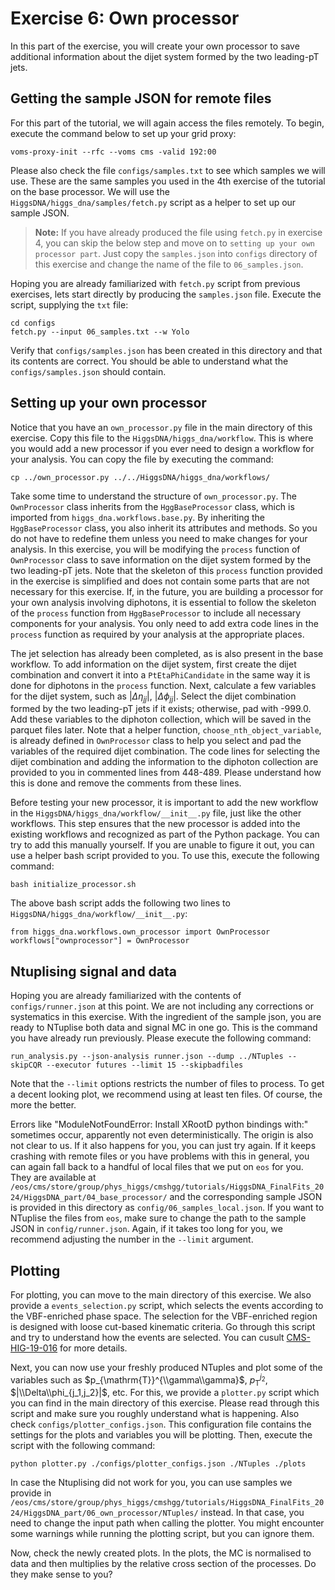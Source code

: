 # Exercise 6: Own processor

In this part of the exercise, you will create your own processor to save additional information about the dijet system formed by the two leading-pT jets.

## Getting the sample JSON for remote files

For this part of the tutorial, we will again access the files remotely. To begin, execute the command below to set up your grid proxy:

```
voms-proxy-init --rfc --voms cms -valid 192:00
```

Please also check the file `configs/samples.txt` to see which samples we will use.
These are the same samples you used in the 4th exercise of the tutorial on the base processor.
We will use the `HiggsDNA/higgs_dna/samples/fetch.py` script as a helper to set up our sample JSON. 

> **Note:** If you have already produced the file using `fetch.py` in exercise 4, you can skip the below step and move on to `setting up your own processor part`. Just copy the `samples.json` into `configs` directory of this exercise and change the name of the file to `06_samples.json`.

Hoping you are already familiarized with `fetch.py` script from previous exercises, lets start directly by producing the `samples.json` file.
Execute the script, supplying the `txt` file:

```
cd configs
fetch.py --input 06_samples.txt --w Yolo
```
Verify that `configs/samples.json` has been created in this directory and that its contents are correct.
You should be able to understand what the `configs/samples.json` should contain.



## Setting up your own processor

Notice that you have an `own_processor.py` file in the main directory of this exercise.
Copy this file to the `HiggsDNA/higgs_dna/workflow`. 
This is where you would add a new processor if you ever need to design a workflow for your analysis.
You can copy the file by executing the command:

```
cp ../own_processor.py ../../HiggsDNA/higgs_dna/workflows/
```

Take some time to understand the structure of `own_processor.py`. 
The `OwnProcessor` class inherits from the `HggBaseProcessor` class, which is imported from `higgs_dna.workflows.base.py`.
By inheriting the `HggBaseProcessor` class, you also inherit its attributes and methods.
So you do not have to redefine them unless you need to make changes for your analysis.
In this exercise, you will be modifying the `process` function of `OwnProcessor` class to save information on the dijet system formed by the two leading-pT jets.
Note that the skeleton of this `process` function provided in the exercise is simplified and does not contain some parts that are not necessary for this exercise.
If, in the future, you are building a processor for your own analysis involving diphotons, it is essential to follow the skeleton of the `process` function from `HggBaseProcessor` to include all necessary components for your analysis. 
You only need to add extra code lines in the `process` function as required by your analysis at the appropriate places.

The jet selection has already been completed, as is also present in the base workflow.
To add information on the dijet system, first create the dijet combination and convert it into a `PtEtaPhiCandidate` in the same way it is done for diphotons in the `process` function.
Next, calculate a few variables for the dijet system, such as $|\Delta \eta_{jj}|$, $|\Delta \phi_{jj}|$.
Select the dijet combination formed by the two leading-pT jets if it exists; otherwise, pad with -999.0. 
Add these variables to the diphoton collection, which will be saved in the parquet files later.
Note that a helper function, `choose_nth_object_variable`, is already defined in `OwnProcessor` class to help you select and pad the variables of the required dijet combination.
The code lines for selecting the dijet combination and adding the information to the diphoton collection are provided to you in commented lines from 448-489.
Please understand how this is done and remove the comments from these lines.

Before testing your new processor, it is important to add the new workflow in the `HiggsDNA/higgs_dna/workflow/__init__.py` file, just like the other workflows.
This step ensures that the new processor is added into the existing workflows and recognized as part of the Python package.
You can try to add this manually yourself.
If you are unable to figure it out, you can use a helper bash script provided to you. To use this, execute the following command:

```
bash initialize_processor.sh
```
The above bash script adds the following two lines to `HiggsDNA/higgs_dna/workflow/__init__.py`:
```
from higgs_dna.workflows.own_processor import OwnProcessor
workflows["ownprocessor"] = OwnProcessor
```


## Ntuplising signal and data

Hoping you are already familiarized with the contents of `configs/runner.json` at this point. 
We are not including any corrections or systematics in this exercise.
With the ingredient of the sample json, you are ready to NTuplise both data and signal MC in one go. 
This is the command you have already run previously. 
Please execute the following command:

```
run_analysis.py --json-analysis runner.json --dump ../NTuples --skipCQR --executor futures --limit 15 --skipbadfiles
```

Note that the `--limit` options restricts the number of files to process.
To get a decent looking plot, we recommend using at least ten files.
Of course, the more the better.


Errors like "ModuleNotFoundError: Install XRootD python bindings with:" sometimes occur, apparently not even deterministically.
The origin is also not clear to us.
If it also happens for you, you can just try again.
If it keeps crashing with remote files or you have problems with this in general, you can again fall back to a handful of local files that we put on `eos` for you.
They are available at `/eos/cms/store/group/phys_higgs/cmshgg/tutorials/HiggsDNA_FinalFits_2024/HiggsDNA_part/04_base_processor/` and the corresponding sample JSON is provided in this directory as `config/06_samples_local.json`.
If you want to NTuplise the files from `eos`, make sure to change the path to the sample JSON in `config/runner.json`.
Again, if it takes too long for you, we recommend adjusting the number in the `--limit` argument.


## Plotting

For plotting, you can move to the main directory of this exercise.
We also provide a `events_selection.py` script, which selects the events according to the VBF-enriched phase space. 
The selection for the VBF-enriched region is designed with loose cut-based kinematic criteria.
Go through this script and try to understand how the events are selected.
You can cusult [CMS-HIG-19-016](https://cds.cern.ch/record/2825355/files/CMS-HIG-19-016-arXiv.pdf) for more details.


Next, you can now use your freshly produced NTuples and plot some of the variables such as $p_{\mathrm{T}}^{\\gamma\\gamma}$, $p_{\mathrm{T}}^{j_2}$, $|\\Delta\\phi_{j_1,j_2}|$, etc.
For this, we provide a `plotter.py` script which you can find in the main directory of this exercise.
Please read through this script and make sure you roughly understand what is happening.
Also check `configs/plotter_configs.json`. This configuration file contains the settings for the plots and variables you will be plotting.
Then, execute the script with the following command:
```
python plotter.py ./configs/plotter_configs.json ./NTuples ./plots
```
In case the Ntuplising did not work for you, you can use samples we provide in `/eos/cms/store/group/phys_higgs/cmshgg/tutorials/HiggsDNA_FinalFits_2024/HiggsDNA_part/06_own_processor/NTuples/` instead. In that case, you need to change the input path when calling the plotter.
You might encounter some warnings while running the plotting script, but you can ignore them.

Now, check the newly created plots. 
In the plots, the MC is normalised to data and then multiplies by the relative cross section of the processes.
Do they make sense to you?


